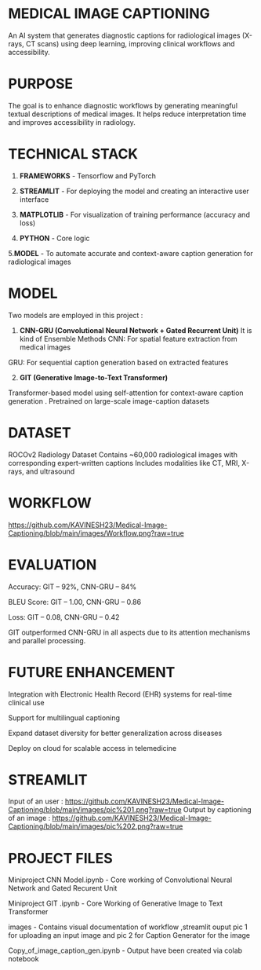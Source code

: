 # MEDICAL IMAGE CAPTIONING
  An AI system that generates diagnostic captions for radiological images (X-rays, CT scans) using deep learning, improving clinical workflows and accessibility.

# PURPOSE
  The goal is to enhance diagnostic workflows by generating meaningful textual descriptions of medical images. It helps reduce interpretation time and improves accessibility in radiology.   
  
# TECHNICAL STACK

1. **FRAMEWORKS**  -  Tensorflow  and PyTorch

2. **STREAMLIT**   -  For deploying the model and creating an interactive user interface

3. **MATPLOTLIB**  -  For visualization of training performance (accuracy and loss)

4. **PYTHON**      -  Core logic

5.**MODEL**      -  To automate accurate and context-aware caption generation for radiological images

# MODEL

Two models are employed in this project :
1. **CNN-GRU (Convolutional Neural Network + Gated Recurrent Unit)**
It is kind of Ensemble Methods
CNN: For spatial feature extraction from medical images

GRU: For sequential caption generation based on extracted features

2. **GIT (Generative Image-to-Text Transformer)**

Transformer-based model using self-attention for context-aware caption generation . Pretrained on large-scale image-caption datasets

# DATASET

ROCOv2 Radiology Dataset
     Contains ~60,000 radiological images with corresponding expert-written captions
     Includes modalities like CT, MRI, X-rays, and ultrasound

# WORKFLOW

   https://github.com/KAVINESH23/Medical-Image-Captioning/blob/main/images/Workflow.png?raw=true


# EVALUATION

Accuracy: GIT – 92%, CNN-GRU – 84%

BLEU Score: GIT – 1.00, CNN-GRU – 0.86

Loss: GIT – 0.08, CNN-GRU – 0.42

GIT outperformed CNN-GRU in all aspects due to its attention mechanisms and parallel processing.

# FUTURE ENHANCEMENT

Integration with Electronic Health Record (EHR) systems for real-time clinical use

Support for multilingual captioning

Expand dataset diversity for better generalization across diseases

Deploy on cloud for scalable access in telemedicine

# STREAMLIT

 Input of an user                   : https://github.com/KAVINESH23/Medical-Image-Captioning/blob/main/images/pic%201.png?raw=true
 Output by captioning of an image   : https://github.com/KAVINESH23/Medical-Image-Captioning/blob/main/images/pic%202.png?raw=true

# PROJECT FILES

Miniproject CNN Model.ipynb   - Core working of Convolutional Neural Network and Gated Recurent Unit

Miniproject GIT .ipynb        - Core Working of Generative Image to Text Transformer

images                        - Contains visual documentation of workflow ,streamlit ouput pic 1 for uploading an input image  and pic 2 
                                 for Caption Generator for the image 

Copy_of_image_caption_gen.ipynb - Output have been created via colab notebook
